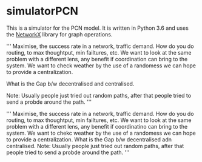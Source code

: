 # simulatorPCN

This is a simulator for the PCN model. It is written in Python 3.6 and uses the [NetworkX](https://networkx.github.io/) library for graph operations.



'''
Maximise, the success rate in a network, traffic demand. How do you do routing, to max thoughtput, min failtures, etc. 
We want to look at the same problem with a different lens, any benefit if coordination can bring to the system. We want to check weather by the use of a randomess we can hope to provide a centralization. 

What is the Gap b/w decentralised and centralised. 

Note:
Usually people just tried out random paths, after that people tried to send a probde around the path. 
'''


'''
Maximise, the success rate in a network, traffic demand. How do you do routing, to max thoughtput, min failtures, etc. 
We want to look at the same problem with a different lens, any benefit if coordinatino can bring to the system. We want to chekc weather
by the use of a randomess we can hope to provide a centralization. 
What is the Gap b/w decentralised adn centralised. 
Note:
Usually people just tried out random paths, after that people tried to send a probde around the path. 
'''